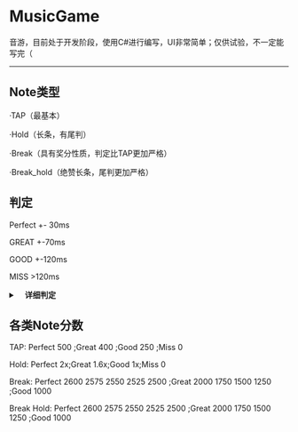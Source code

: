 # MusicGame
音游，目前处于开发阶段，使用C#进行编写，UI非常简单；仅供试验，不一定能写完（

-----------------------------------------------------------------

## Note类型

·TAP（最基本）

·Hold（长条，有尾判）

·Break（具有奖分性质，判定比TAP更加严格）

·Break_hold（绝赞长条，尾判更加严格）

## 判定

Perfect +- 30ms

GREAT             +-70ms

GOOD             +-120ms

MISS              >120ms

<details>
  
 <summary><b>&nbsp;&nbsp;&nbsp; 详细判定</b></summary>
  
BREAK 2600       +-10ms（大P）

BREAK 2575       +-15ms

BREAK 2550       +-20ms

BREAK 2525       +-25ms

BREAK 2500       +-30ms（小P）

GREAT 2000       +-40ms
  
  GREAT 1750     +-50ms
  
  GREAT 1500     +-60ms

GOOD 1250        +-70ms
  
  GOOD 1000        +-120ms

MISS              >120ms

    
<br/>
  
</details>

## 各类Note分数

TAP: Perfect 500 ;Great 400 ;Good 250 ;Miss 0

Hold: Perfect 2x;Great 1.6x;Good 1x;Miss 0

Break: Perfect 2600 2575 2550 2525 2500 ;Great 2000 1750 1500 1250 ;Good 1000

Break Hold: Perfect 2600 2575 2550 2525 2500 ;Great 2000 1750 1500 1250 ;Good 1000
